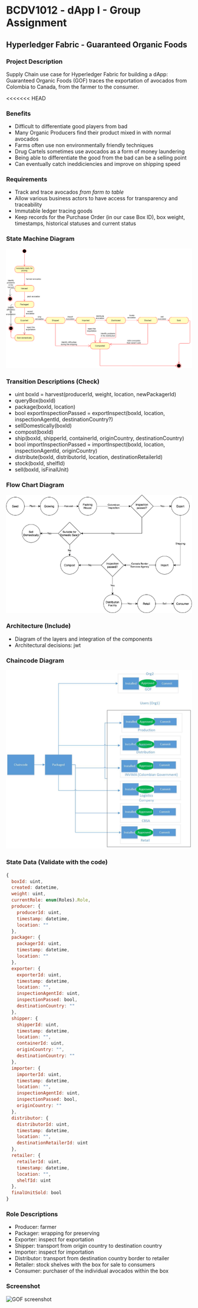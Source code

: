 # BCDV1012 - dApp I - Group Assignment

## Hyperledger Fabric - Guaranteed Organic Foods

### Project Description
Supply Chain use case for Hyperledger Fabric for building a dApp: Guaranteed Organic Foods (GOF) traces the exportation of avocados from Colombia to Canada, from the farmer to the consumer.

<<<<<<< HEAD
### Benefits
- Difficult to differentiate good players from bad
- Many Organic Producers find their product mixed in with normal avocados
- Farms often use non environmentally friendly techniques
- Drug Cartels sometimes use avocados as a form of money laundering 
- Being able to differentiate the good from the bad can be a selling point
- Can eventually catch ineddiciencies and improve on shipping speed  


### Requirements

- Track and trace avocados _from farm to table_
- Allow various business actors to have access for transparency and traceability
- Immutable ledger tracing goods
- Keep records for the Purchase Order (in our case Box ID), box weight, timestamps, historical statuses and current status

### State Machine Diagram
![GOF state diagram](https://github.com/undermethod/GuaranteedOrganicFoodsHLF/blob/main/documents/GOF%20state%20diagram.png?raw=true)

### Transition Descriptions (Check)
- uint boxId = harvest(producerId, weight, location, newPackagerId)
- queryBox(boxId)
- package(boxId, location)
- bool exportInspectionPassed = exportInspect(boxId, location, inspectionAgentId, destinationCountry?)
- sellDomestically(boxId)
- compost(boxId)
- ship(boxId, shipperId, containerId, originCountry, destinationCountry)
- bool importInspectionPassed = importInspect(boxId, location, inspectionAgentId, originCountry)
- distribute(boxId, distributorId, location, destinationRetailerId)
- stock(boxId, shelfId)
- sell(boxId, isFinalUnit)

### Flow Chart Diagram
![GOF flow chart](https://github.com/undermethod/GuaranteedOrganicFoodsHLF/blob/main/documents/GOF%20flow%20chart%20model.png?raw=true)

### Architecture (Include)
- Diagram of the layers and integration of the components
- Architectural decisions: jwt

### Chaincode Diagram
![GOF Chaincode](https://github.com/undermethod/GuaranteedOrganicFoodsHLF/blob/de6093b1f429bd2f9f794c9a36fe766ca6a76996/documents/Chaincde%20diagram.jpg?raw=true)

### State Data (Validate with the code)
```javascript
{
  boxId: uint,
  created: datetime,
  weight: uint,
  currentRole: enum(Roles).Role,
  producer: {
    producerId: uint,
    timestamp: datetime,
    location: ""
  },
  packager: {
    packagerId: uint,
    timestamp: datetime,
    location: ""
  },
  exporter: {
    exporterId: uint,
    timestamp: datetime,
    location: "",
    inspectionAgentId: uint,
    inspectionPassed: bool,
    destinationCountry: ""
  },
  shipper: {
    shipperId: uint,
    timestamp: datetime,
    location: "",
    containerId: uint,
    originCountry: "",
    destinationCountry: ""
  },
  importer: {
    importerId: uint,
    timestamp: datetime,
    location: "",
    inspectionAgentId: uint,
    inspectionPassed: bool,
    originCountry: ""
  },
  distributor: {
    distributorId: uint,
    timestamp: datetime,
    location: "",
    destinationRetailerId: uint
  },
  retailer: {
    retailerId: uint,
    timestamp: datetime,
    location: "",
    shelfId: uint
  },
  finalUnitSold: bool
}
```

### Role Descriptions
- Producer: farmer
- Packager: wrapping for preserving
- Exporter: inspect for exportation
- Shipper: transport from origin country to destination country
- Importer: inspect for importation
- Distributor: transport from destination country border to retailer
- Retailer: stock shelves with the box for sale to consumers
- Consumer: purchaser of the individual avocados within the box

### Screenshot
![GOF screenshot](https://github.com/undermethod/GuaranteedOrganicFoodsHLF/blob/main/documents/GOF%20screenshot.png?raw=true)
